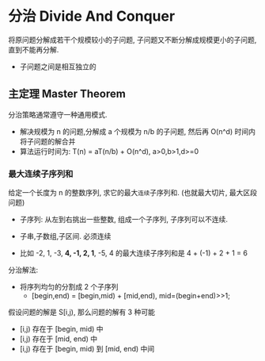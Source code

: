# 分治 Divide And Conquer

将原问题分解成若干个规模较小的子问题, 子问题又不断分解成规模更小的子问题, 直到不能再分解.

- 子问题之间是相互独立的

## 主定理 Master Theorem

分治策略通常遵守一种通用模式.

- 解决规模为 n 的问题,分解成 a 个规模为 n/b 的子问题, 然后再 O(n^d) 时间内将子问题的解合并
- 算法运行时间为: T(n) = aT(n/b) + O(n^d), a>0,b>1,d>=0

### 最大连续子序列和

给定一个长度为 n 的整数序列, 求它的最大`连续`子序列和. (也就最大切片, 最大区段问题)

- 子序列: 从左到右挑出一些整数, 组成一个子序列, 子序列可以不连续.
- 子串,子数组,子区间. 必须连续

- 比如 -2, 1, -3, **4, -1, 2, 1**, -5, 4 的最大连续子序列和是 4 + (-1) + 2 + 1 = 6


分治解法:

- 将序列均匀的分割成 2 个子序列
    - [begin,end) = [begin,mid) + [mid,end), mid=(begin+end)>>1;
    
    
假设问题的解是 S[i,j), 那么问题的解有 3 种可能
- [i,j) 存在于 [begin, mid) 中
- [i,j) 存在于 [mid, end) 中
- [i,j) 存在于 [begin, mid) 到 [mid, end) 中间









